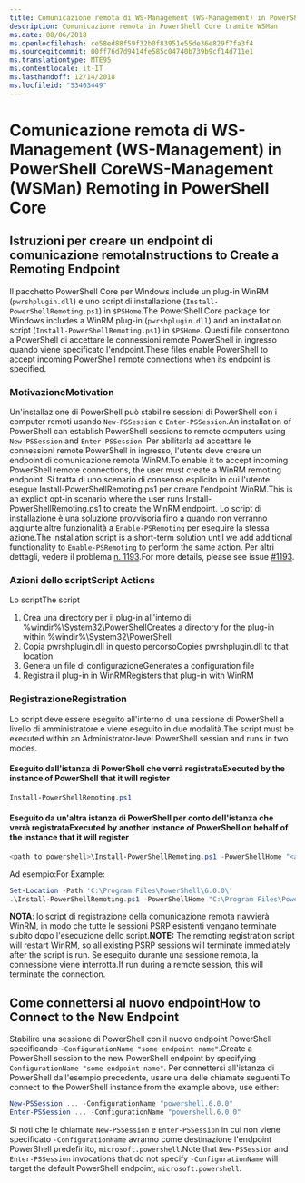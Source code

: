 ```yaml
---
title: Comunicazione remota di WS-Management (WS-Management) in PowerShell Core
description: Comunicazione remota in PowerShell Core tramite WSMan
ms.date: 08/06/2018
ms.openlocfilehash: ce58ed88f59f32b0f83951e55de36e829f7fa3f4
ms.sourcegitcommit: 00ff76d7d9414fe585c04740b739b9cf14d711e1
ms.translationtype: MTE95
ms.contentlocale: it-IT
ms.lasthandoff: 12/14/2018
ms.locfileid: "53403449"
---
```

# <a name="ws-management-wsman-remoting-in-powershell-core"></a><span data-ttu-id="7ef42-103">Comunicazione remota di WS-Management (WS-Management) in PowerShell Core</span><span class="sxs-lookup"><span data-stu-id="7ef42-103">WS-Management (WSMan) Remoting in PowerShell Core</span></span>

## <a name="instructions-to-create-a-remoting-endpoint"></a><span data-ttu-id="7ef42-104">Istruzioni per creare un endpoint di comunicazione remota</span><span class="sxs-lookup"><span data-stu-id="7ef42-104">Instructions to Create a Remoting Endpoint</span></span>

<span data-ttu-id="7ef42-105">Il pacchetto PowerShell Core per Windows include un plug-in WinRM (`pwrshplugin.dll`) e uno script di installazione (`Install-PowerShellRemoting.ps1`) in `$PSHome`.</span><span class="sxs-lookup"><span data-stu-id="7ef42-105">The PowerShell Core package for Windows includes a WinRM plug-in (`pwrshplugin.dll`) and an installation script (`Install-PowerShellRemoting.ps1`) in `$PSHome`.</span></span>
<span data-ttu-id="7ef42-106">Questi file consentono a PowerShell di accettare le connessioni remote PowerShell in ingresso quando viene specificato l'endpoint.</span><span class="sxs-lookup"><span data-stu-id="7ef42-106">These files enable PowerShell to accept incoming PowerShell remote connections when its endpoint is specified.</span></span>

### <a name="motivation"></a><span data-ttu-id="7ef42-107">Motivazione</span><span class="sxs-lookup"><span data-stu-id="7ef42-107">Motivation</span></span>

<span data-ttu-id="7ef42-108">Un'installazione di PowerShell può stabilire sessioni di PowerShell con i computer remoti usando `New-PSSession` e `Enter-PSSession`.</span><span class="sxs-lookup"><span data-stu-id="7ef42-108">An installation of PowerShell can establish PowerShell sessions to remote computers using `New-PSSession` and `Enter-PSSession`.</span></span>
<span data-ttu-id="7ef42-109">Per abilitarla ad accettare le connessioni remote PowerShell in ingresso, l'utente deve creare un endpoint di comunicazione remota WinRM.</span><span class="sxs-lookup"><span data-stu-id="7ef42-109">To enable it to accept incoming PowerShell remote connections, the user must create a WinRM remoting endpoint.</span></span>
<span data-ttu-id="7ef42-110">Si tratta di uno scenario di consenso esplicito in cui l'utente esegue Install-PowerShellRemoting.ps1 per creare l'endpoint WinRM.</span><span class="sxs-lookup"><span data-stu-id="7ef42-110">This is an explicit opt-in scenario where the user runs Install-PowerShellRemoting.ps1 to create the WinRM endpoint.</span></span>
<span data-ttu-id="7ef42-111">Lo script di installazione è una soluzione provvisoria fino a quando non verranno aggiunte altre funzionalità a `Enable-PSRemoting` per eseguire la stessa azione.</span><span class="sxs-lookup"><span data-stu-id="7ef42-111">The installation script is a short-term solution until we add additional functionality to `Enable-PSRemoting` to perform the same action.</span></span>
<span data-ttu-id="7ef42-112">Per altri dettagli, vedere il problema [n. 1193](https://github.com/PowerShell/PowerShell/issues/1193).</span><span class="sxs-lookup"><span data-stu-id="7ef42-112">For more details, please see issue [#1193](https://github.com/PowerShell/PowerShell/issues/1193).</span></span>

### <a name="script-actions"></a><span data-ttu-id="7ef42-113">Azioni dello script</span><span class="sxs-lookup"><span data-stu-id="7ef42-113">Script Actions</span></span>

<span data-ttu-id="7ef42-114">Lo script</span><span class="sxs-lookup"><span data-stu-id="7ef42-114">The script</span></span>

1. <span data-ttu-id="7ef42-115">Crea una directory per il plug-in all'interno di %windir%\System32\PowerShell</span><span class="sxs-lookup"><span data-stu-id="7ef42-115">Creates a directory for the plug-in within %windir%\System32\PowerShell</span></span>
1. <span data-ttu-id="7ef42-116">Copia pwrshplugin.dll in questo percorso</span><span class="sxs-lookup"><span data-stu-id="7ef42-116">Copies pwrshplugin.dll to that location</span></span>
1. <span data-ttu-id="7ef42-117">Genera un file di configurazione</span><span class="sxs-lookup"><span data-stu-id="7ef42-117">Generates a configuration file</span></span>
1. <span data-ttu-id="7ef42-118">Registra il plug-in in WinRM</span><span class="sxs-lookup"><span data-stu-id="7ef42-118">Registers that plug-in with WinRM</span></span>

### <a name="registration"></a><span data-ttu-id="7ef42-119">Registrazione</span><span class="sxs-lookup"><span data-stu-id="7ef42-119">Registration</span></span>

<span data-ttu-id="7ef42-120">Lo script deve essere eseguito all'interno di una sessione di PowerShell a livello di amministratore e viene eseguito in due modalità.</span><span class="sxs-lookup"><span data-stu-id="7ef42-120">The script must be executed within an Administrator-level PowerShell session and runs in two modes.</span></span>

#### <a name="executed-by-the-instance-of-powershell-that-it-will-register"></a><span data-ttu-id="7ef42-121">Eseguito dall'istanza di PowerShell che verrà registrata</span><span class="sxs-lookup"><span data-stu-id="7ef42-121">Executed by the instance of PowerShell that it will register</span></span>

```powershell
Install-PowerShellRemoting.ps1
```

#### <a name="executed-by-another-instance-of-powershell-on-behalf-of-the-instance-that-it-will-register"></a><span data-ttu-id="7ef42-122">Eseguito da un'altra istanza di PowerShell per conto dell'istanza che verrà registrata</span><span class="sxs-lookup"><span data-stu-id="7ef42-122">Executed by another instance of PowerShell on behalf of the instance that it will register</span></span>

```powershell
<path to powershell>\Install-PowerShellRemoting.ps1 -PowerShellHome "<absolute path to the instance's $PSHOME>"
```

<span data-ttu-id="7ef42-123">Ad esempio:</span><span class="sxs-lookup"><span data-stu-id="7ef42-123">For Example:</span></span>

```powershell
Set-Location -Path 'C:\Program Files\PowerShell\6.0.0\'
.\Install-PowerShellRemoting.ps1 -PowerShellHome "C:\Program Files\PowerShell\6.0.0\"
```

<span data-ttu-id="7ef42-124">**NOTA**: lo script di registrazione della comunicazione remota riavvierà WinRM, in modo che tutte le sessioni PSRP esistenti vengano terminate subito dopo l'esecuzione dello script.</span><span class="sxs-lookup"><span data-stu-id="7ef42-124">**NOTE:** The remoting registration script will restart WinRM, so all existing PSRP sessions will terminate immediately after the script is run.</span></span> <span data-ttu-id="7ef42-125">Se eseguito durante una sessione remota, la connessione viene interrotta.</span><span class="sxs-lookup"><span data-stu-id="7ef42-125">If run during a remote session, this will terminate the connection.</span></span>

## <a name="how-to-connect-to-the-new-endpoint"></a><span data-ttu-id="7ef42-126">Come connettersi al nuovo endpoint</span><span class="sxs-lookup"><span data-stu-id="7ef42-126">How to Connect to the New Endpoint</span></span>

<span data-ttu-id="7ef42-127">Stabilire una sessione di PowerShell con il nuovo endpoint PowerShell specificando `-ConfigurationName "some endpoint name"`.</span><span class="sxs-lookup"><span data-stu-id="7ef42-127">Create a PowerShell session to the new PowerShell endpoint by specifying `-ConfigurationName "some endpoint name"`.</span></span> <span data-ttu-id="7ef42-128">Per connettersi all'istanza di PowerShell dall'esempio precedente, usare una delle chiamate seguenti:</span><span class="sxs-lookup"><span data-stu-id="7ef42-128">To connect to the PowerShell instance from the example above, use either:</span></span>

```powershell
New-PSSession ... -ConfigurationName "powershell.6.0.0"
Enter-PSSession ... -ConfigurationName "powershell.6.0.0"
```

<span data-ttu-id="7ef42-129">Si noti che le chiamate `New-PSSession` e `Enter-PSSession` in cui non viene specificato `-ConfigurationName` avranno come destinazione l'endpoint PowerShell predefinito, `microsoft.powershell`.</span><span class="sxs-lookup"><span data-stu-id="7ef42-129">Note that `New-PSSession` and `Enter-PSSession` invocations that do not specify `-ConfigurationName` will target the default PowerShell endpoint, `microsoft.powershell`.</span></span>